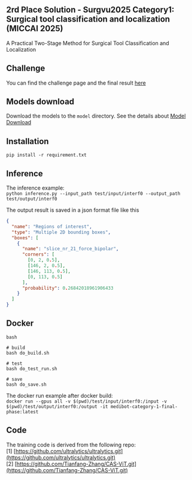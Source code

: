 ## 2rd Place Solution - Surgvu2025 Category1: Surgical tool classification and localization (MICCAI 2025)

A Practical Two-Stage Method for Surgical Tool Classification and Localization
## Challenge
You can find the challenge page and the final result [here](https://surgvu25.grand-challenge.org/surgvu/)

## Models download
Download the models to the `model` directory. See the details about [Model Download](model/README.md)

## Installation
`pip install -r requirement.txt`

## Inference
The inference example:
<br>`python inference.py --input_path test/input/interf0 --output_path test/output/interf0`

The output result is saved in a json format file like this
```json
{
  "name": "Regions of interest",
  "type": "Multiple 2D bounding boxes",
  "boxes": [
    {
      "name": "slice_nr_21_force_bipolar",
      "corners": [
        [0, 2, 0.5],
        [146, 2, 0.5],
        [146, 113, 0.5],
        [0, 113, 0.5]
      ],
      "probability": 0.26842018961906433
    }
  ]
}
```
## Docker
```
bash

# build
bash do_build.sh

# test
bash do_test_run.sh

# save
bash do_save.sh
```
The docker run example after docker build:<br>
`docker run --gpus all -v $(pwd)/test/input/interf0:/input -v $(pwd)/test/output/interf0:/output -it medibot-category-1-final-phase:latest`


## Code
The training code is derived from the following repo:<br>
[1] [https://github.com/ultralytics/ultralytics.git](https://github.com/ultralytics/ultralytics.git)<br>
[2] [https://github.com/Tianfang-Zhang/CAS-ViT.git](https://github.com/Tianfang-Zhang/CAS-ViT.git)